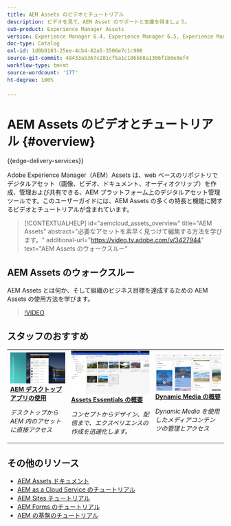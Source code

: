 ```yaml
---
title: AEM Assets のビデオとチュートリアル
description: ビデオを見て、AEM Asset のサポートと支援を得ましょう。
sub-product: Experience Manager Assets
version: Experience Manager 6.4, Experience Manager 6.5, Experience Manager as a Cloud Service
doc-type: Catalog
exl-id: 1d0b0183-25ee-4cb4-82a5-3506e7c1c908
source-git-commit: 48433a5367c281cf5a1c106b08a1306f1b0e8ef4
workflow-type: tm+mt
source-wordcount: '177'
ht-degree: 100%

---
```


# AEM Assets のビデオとチュートリアル {#overview}

{{edge-delivery-services}}

Adobe Experience Manager（AEM）Assets は、web ベースのリポジトリでデジタルアセット（画像、ビデオ、ドキュメント、オーディオクリップ）を作成、管理および共有できる、AEM プラットフォーム上のデジタルアセット管理ツールです。このユーザーガイドには、AEM Assets の多くの特長と機能に関するビデオとチュートリアルが含まれています。

>[!CONTEXTUALHELP]
>id="aemcloud_assets_overview"
>title="AEM Assets"
>abstract="必要なアセットを素早く見つけて編集する方法を学びます。"
>additional-url="https://video.tv.adobe.com/v/3427944" text="AEM Assets のウォークスルー"

## AEM Assets のウォークスルー

AEM Assets とは何か、そして組織のビジネス目標を達成するための AEM Assets の使用方法を学びます。

>[!VIDEO](https://video.tv.adobe.com/v/3427944?learn=on)

<div id="recs-overview-body-1"></div>
<div id="recs-overview-body-2"></div>
<div id="recs-overview-body-3"></div>
<div id="recs-overview-body-4"></div>
<div id="recs-overview-body-5"></div>
<div id="recs-overview-body-6"></div>

<div id="staff-picks-section">

## スタッフのおすすめ

<table>
<td>
   <a href="./creative-workflows/aem-desktop-app.md">
   <img alt="拡張スマートタグ" src="./assets/overview/desktop-app.png" />
   </a>
   <div>
      <a href="./creative-workflows/aem-desktop-app.md">
      <strong>AEM デスクトップアプリの使用</strong>
      </a>
   </div>
   <p>
      <em>デスクトップから AEM 内のアセットに直接アクセス</em>
   </p>
</td>
<td>
   <a href="../assets-essentials/overview.md">
   <img alt="AEM Assets Essentials" src="../assets-essentials/assets/overview/getting-started.png"/>
   </a>
   <div>
      <a href="../assets-essentials/overview.md">
 <strong>Assets Essentials の概要</strong>
 </a>
   </div>
   <p>
      <em>コンセプトからデザイン、配信まで、エクスペリエンスの作成を迅速化します。</em>
   <p>
</td>
<td>
   <a href="./dynamic-media/dynamic-media-overview-feature-video-use.md">
   <img alt="Dynamic Media の概要" src="./assets/overview/dynamic-media.png" />
   </a>
   <div>
      <a href="./dynamic-media/dynamic-media-overview-feature-video-use.md">
      <strong>Dynamic Media の概要</strong>
      </a>
   </div>
   <p>
      <em>Dynamic Media を使用したメディアコンテンツの管理とアクセス</em>
   <p>
</td>
</table>

</div>

## その他のリソース

* [AEM Assets ドキュメント](https://experienceleague.adobe.com/docs/experience-manager-65/assets/home.html?lang=ja)
* [AEM as a Cloud Service のチュートリアル](/help/cloud-service/overview.md)
* [AEM Sites チュートリアル](/help/sites/overview.md)
* [AEM Forms のチュートリアル](/help/forms/overview.md)
* [AEM の基盤のチュートリアル](/help/foundation/overview.md)
